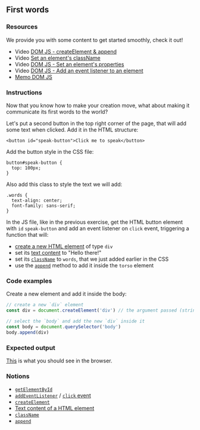 ## First words

### Resources

We provide you with some content to get started smoothly, check it out!
- Video [DOM JS - createElement & append](https://www.youtube.com/watch?v=J-A_pqTqGBU&list=PLHyAJ_GrRtf979iZZ1N3qYMfsPj9PCCrF&index=13)
- Video [Set an element's className](https://www.youtube.com/watch?v=h3b7H1ZKvFE&list=PLHyAJ_GrRtf979iZZ1N3qYMfsPj9PCCrF&index=16)
- Video [DOM JS - Set an element's properties](https://www.youtube.com/watch?v=4O6zSVR0ufw&list=PLHyAJ_GrRtf979iZZ1N3qYMfsPj9PCCrF&index=14)
- Video [DOM JS - Add an event listener to an element](https://www.youtube.com/watch?v=ydRv338Fl8Y)
- [Memo DOM JS](https://github.com/nan-academy/js-training/blob/gh-pages/examples/dom.js)

### Instructions

Now that you know how to make your creation move, what about making it communicate its first words to the world?

Let's put a second button in the top right corner of the page, that will add some text when clicked.
Add it in the HTML structure:

```
<button id="speak-button">Click me to speak</button>
```

Add the button style in the CSS file:

```
button#speak-button {
  top: 100px;
}
```

Also add this class to style the text we will add:

```
.words {
  text-align: center;
  font-family: sans-serif;
}
```

In the JS file, like in the previous exercise, get the HTML button element with `id` `speak-button` and add an event listener on `click` event, triggering a function that will:

- [create a new HTML element](https://developer.mozilla.org/en-US/docs/Web/API/Document/createElement) of type `div`
- set its [text content](https://developer.mozilla.org/en-US/docs/Web/API/Node/textContent) to "Hello there!"
- set its [`className`](https://developer.mozilla.org/en-US/docs/Web/API/Element/className) to `words`, that we just added earlier in the CSS
- use the [`append`](https://developer.mozilla.org/en-US/docs/Web/API/ParentNode/append) method to add it inside the `torso` element

### Code examples

Create a new element and add it inside the body:

```js
// create a new `div` element
const div = document.createElement('div') // the argument passed (string) is the html tag

// select the `body` and add the new `div` inside it
const body = document.querySelector('body')
body.append(div)
```

### Expected output

[This](https://youtu.be/Eq9liRCc-zA) is what you should see in the browser.

### Notions

- [`getElementById`](https://developer.mozilla.org/en-US/docs/Web/API/Document/getElementById)
- [`addEventListener`](https://developer.mozilla.org/en-US/docs/Web/API/EventTarget/addEventListener) / [`click` event](https://developer.mozilla.org/en-US/docs/Web/API/Element/click_event#javascript)
- [`createElement`](https://developer.mozilla.org/en-US/docs/Web/API/Document/createElement)
- [Text content of a HTML element](https://developer.mozilla.org/en-US/docs/Web/API/Node/textContent)
- [`className`](https://developer.mozilla.org/en-US/docs/Web/API/Element/className)
- [`append`](https://developer.mozilla.org/en-US/docs/Web/API/ParentNode/append)
